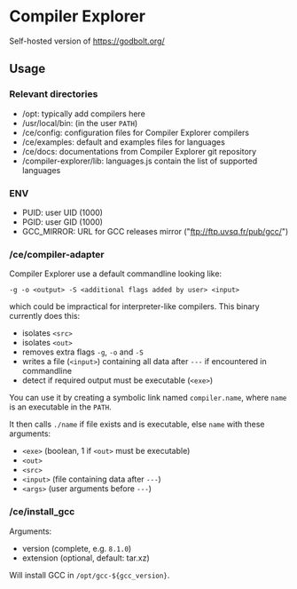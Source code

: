 # Compiler Explorer

Self-hosted version of https://godbolt.org/

## Usage

### Relevant directories

- /opt: typically add compilers here
- /usr/local/bin: (in the user `PATH`)
- /ce/config: configuration files for Compiler Explorer compilers
- /ce/examples: default and examples files for languages
- /ce/docs: documentations from Compiler Explorer git repository
- /compiler-explorer/lib: languages.js contain the list of supported languages

### ENV

- PUID: user UID (1000)
- PGID: user GID (1000)
- GCC_MIRROR: URL for GCC releases mirror ("ftp://ftp.uvsq.fr/pub/gcc/")

### /ce/compiler-adapter

Compiler Explorer use a default commandline looking like:
```
-g -o <output> -S <additional flags added by user> <input>
```
which could be impractical for interpreter-like compilers.
This binary currently does this:
- isolates `<src>`
- isolates `<out>`
- removes extra flags `-g`, `-o` and `-S`
- writes a file (`<input>`) containing all data after `---` if encountered in commandline
- detect if required output must be executable (`<exe>`)

You can use it by creating a symbolic link named `compiler.name`, where `name` is an executable in the `PATH`.

It then calls `./name` if file exists and is executable, else `name` with these arguments:
- `<exe>` (boolean, 1 if `<out>` must be executable)
- `<out>`
- `<src>`
- `<input>` (file containing data after `---`)
- `<args>` (user arguments before `---`)

### /ce/install_gcc

Arguments:
- version (complete, e.g. `8.1.0`)
- extension (optional, default: tar.xz)

Will install GCC in `/opt/gcc-${gcc_version}`.
